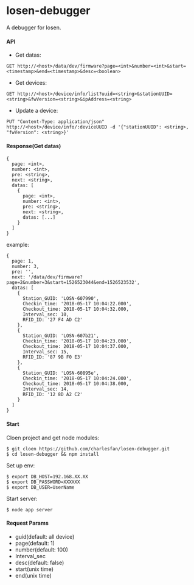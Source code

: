 # losen-debugger
A debugger for losen.
#### API
* Get datas:
```
GET http://<host>/data/dev/firmware?page=<int>&number=<int>&start=<timestamp>&end=<timestamp>&desc=<boolean>
```
* Get devices:
```
GET http://<host>/device/info/list?uuid=<string>&stationUUID=<string>&fwVersion=<string>&ipAddress=<string>
```
* Update a device:
```
PUT "Content-Type: application/json" http://<host>/device/info/:deviceUUID -d '{"stationUUID": <string>, "fwVersion": <string>}'
```
#### Response(Get datas)
```
{
  page: <int>,
  number: <int>,
  pre: <string>,
  next: <string>,
  datas: [
    {
      page: <int>,
      number: <int>,
      pre: <string>,
      next: <string>,
      datas: [...]
    }
  ]
}
```
example:
```
{
  page: 1,
  number: 3,
  pre: '',
  next: '/data/dev/firmware?page=2&number=3&start=1526523044&end=1526523532',
  datas: [
    {
      Station_GUID: 'LOSN-607990', 
      Checkin_time: '2018-05-17 10:04:22.000', 
      Checkout_time: 2018-05-17 10:04:32.000, 
      Interval_sec: 10, 
      RFID_ID: '27 F4 AD C2'
    },
    {
      Station_GUID: 'LOSN-607b21', 
      Checkin_time: '2018-05-17 10:04:23.000', 
      Checkout_time: 2018-05-17 10:04:37.000, 
      Interval_sec: 15, 
      RFID_ID: '87 9B F0 E3'
    },
    {
      Station_GUID: 'LOSN-60895e', 
      Checkin_time: '2018-05-17 10:04:24.000', 
      Checkout_time: 2018-05-17 10:04:38.000, 
      Interval_sec: 14, 
      RFID_ID: '12 8D A2 C2'
    }
  ]
}
```
#### Start
Cloen project and get node modules:
```
$ git cloen https://github.com/charlesfan/losen-debugger.git
$ cd losen-debugger && npm install
```
Set up env:
```
$ export DB_HOST=192.168.XX.XX
$ export DB_PASSWORD=XXXXXX
$ export DB_USER=UserName
```
Start server:
```
$ node app server
```

#### Request Params
* guid(default: all device)
* page(default: 1)
* number(default: 100)
* Interval_sec
* desc(default: false)
* start(unix time)
* end(unix time)
